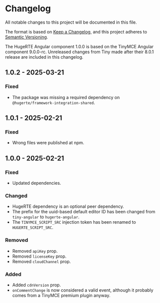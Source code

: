 # Changelog
All notable changes to this project will be documented in this file.

The format is based on [Keep a Changelog](https://keepachangelog.com/en/1.0.0/),
and this project adheres to [Semantic Versioning](https://semver.org/spec/v2.0.0.html).

The HugeRTE Angular component 1.0.0 is based on the TinyMCE Angular component 9.0.0-rc. Unreleased changes from Tiny made after their 8.0.1 release are included in this changelog.

## 1.0.2 - 2025-03-21

### Fixed
- The package was missing a required dependency on `@hugerte/framework-integration-shared`.

## 1.0.1 - 2025-02-21

### Fixed
- Wrong files were published at npm.

## 1.0.0 - 2025-02-21

### Fixed
- Updated dependencies.

### Changed
- HugeRTE dependency is an optional peer dependency.
- The prefix for the uuid-based default editor ID has been changed from `tiny-angular` to `hugerte-angular`.
- The `TINYMCE_SCRIPT_SRC` injection token has been renamed to `HUGERTE_SCRIPT_SRC`.

### Removed
- Removed `apiKey` prop.
- Removed `licenseKey` prop.
- Removed `cloudChannel` prop.

### Added
- Added `cdnVersion` prop.
- `onCommentChange` is now considered a valid event, although it probably comes from a TinyMCE premium plugin anyway.
